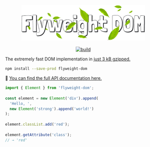 <p align="center">
  <a href="#readme">
    <img width="400" src="./images/logo.png" alt="Flyweight DOM">
  </a>
  <br>
  <br>
  <a href="https://github.com/smikhalevski/flyweight-dom/actions/workflows/master.yml">
    <img src="https://github.com/smikhalevski/flyweight-dom/actions/workflows/master.yml/badge.svg?branch=master&event=push" alt="build">
  </a>
</p>

The extremely fast DOM implementation in [just 3 kB gzipped.](https://bundlephobia.com/package/flyweight-dom)

```sh
npm install --save-prod flyweight-dom
```

🔎 [You can find the full API documentation here.](https://smikhalevski.github.io/flyweight-dom/modules.html)

```ts
import { Element } from 'flyweight-dom';

const element = new Element('div').append(
  'Hello, ',
  new Element('strong').append('world!')
);

element.classList.add('red');

element.getAttribute('class');
// → 'red'
```
